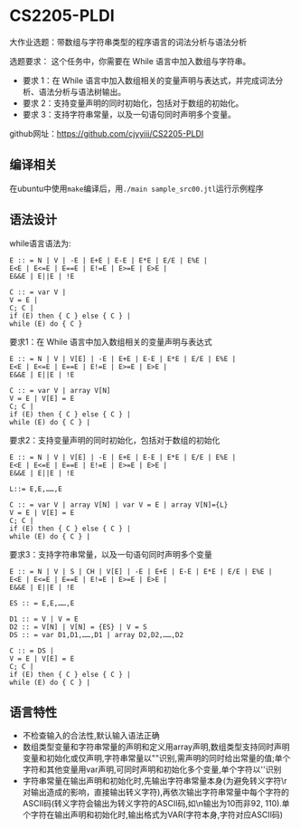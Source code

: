 # CS2205-PLDI
大作业选题：带数组与字符串类型的程序语言的词法分析与语法分析 

选题要求： 这个任务中，你需要在 While 语言中加入数组与字符串。
- 要求 1：在 While 语言中加入数组相关的变量声明与表达式，并完成词法分析、语法分析与语法树输出。
- 要求 2：支持变量声明的同时初始化，包括对于数组的初始化。
- 要求 3：支持字符串常量，以及一句语句同时声明多个变量。

github网址：https://github.com/cjyyiii/CS2205-PLDI

## 编译相关
在ubuntu中使用```make```编译后，用```./main sample_src00.jtl```运行示例程序

## 语法设计

while语言语法为:

```
E :: = N | V | -E | E+E | E-E | E*E | E/E | E%E |
E<E | E<=E | E==E | E!=E | E>=E | E>E |
E&&E | E||E | !E

C :: = var V |
V = E |
C; C |
if (E) then { C } else { C } |
while (E) do { C }
```

要求1：在 While 语言中加入数组相关的变量声明与表达式
```
E :: = N | V | V[E] | -E | E+E | E-E | E*E | E/E | E%E |
E<E | E<=E | E==E | E!=E | E>=E | E>E |
E&&E | E||E | !E

C :: = var V | array V[N]
V = E | V[E] = E
C; C |
if (E) then { C } else { C } |
while (E) do { C } |
```

要求2：支持变量声明的同时初始化，包括对于数组的初始化
```
E :: = N | V | V[E] | -E | E+E | E-E | E*E | E/E | E%E |
E<E | E<=E | E==E | E!=E | E>=E | E>E |
E&&E | E||E | !E

L::= E,E,……,E

C :: = var V | array V[N] | var V = E | array V[N]={L}
V = E | V[E] = E
C; C |
if (E) then { C } else { C } |
while (E) do { C } |
```

要求3：支持字符串常量，以及一句语句同时声明多个变量
```
E :: = N | V | S | CH | V[E] | -E | E+E | E-E | E*E | E/E | E%E |
E<E | E<=E | E==E | E!=E | E>=E | E>E |
E&&E | E||E | !E

ES :: = E,E,……,E

D1 :: = V | V = E 
D2 :: = V[N] | V[N] = {ES} | V = S
DS :: = var D1,D1,……,D1 | array D2,D2,……,D2

C :: = DS |
V = E | V[E] = E
C; C |
if (E) then { C } else { C } |
while (E) do { C } |
```

## 语言特性
- 不检查输入的合法性,默认输入语法正确
- 数组类型变量和字符串常量的声明和定义用array声明,数组类型支持同时声明变量和初始化或仅声明,字符串常量以""识别,需声明的同时给出常量的值;单个字符和其他变量用var声明,可同时声明和初始化多个变量,单个字符以''识别
- 字符串常量在输出声明和初始化时,先输出字符串常量本身(为避免转义字符\r对输出造成的影响，直接输出转义字符),再依次输出字符串常量中每个字符的ASCII码(转义字符会输出为转义字符的ASCII码,如\n输出为10而非92, 110).单个字符在输出声明和初始化时,输出格式为VAR(字符本身,字符对应ASCII码)